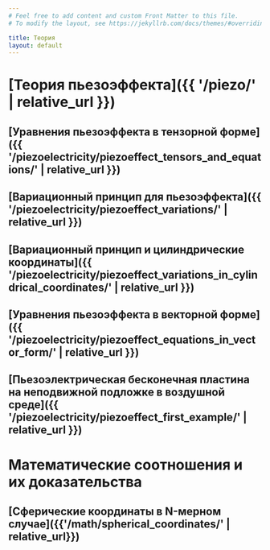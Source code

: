 ```yaml
---
# Feel free to add content and custom Front Matter to this file.
# To modify the layout, see https://jekyllrb.com/docs/themes/#overriding-theme-defaults

title: Теория
layout: default
---
```


# [Теория пьезоэффекта]({{ '/piezo/' | relative_url }})
## [Уравнения пьезоэффекта в тензорной форме]({{ '/piezoelectricity/piezoeffect_tensors_and_equations/' | relative_url }})
## [Вариационный принцип для пьезоэффекта]({{ '/piezoelectricity/piezoeffect_variations/' | relative_url }})
## [Вариационный принцип и цилиндрические координаты]({{ '/piezoelectricity/piezoeffect_variations_in_cylindrical_coordinates/' | relative_url }})
## [Уравнения пьезоэффекта в векторной форме]({{ '/piezoelectricity/piezoeffect_equations_in_vector_form/' | relative_url }})
## [Пьезоэлектрическая бесконечная пластина на неподвижной подложке в воздушной среде]({{ '/piezoelectricity/piezoeffect_first_example/' | relative_url }})

# Математические соотношения и их доказательства
## [Сферические координаты в N-мерном случае]({{'/math/spherical_coordinates/' | relative_url}})
